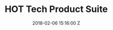 ---
title: HOT Tech Product Suite
date: 2018-02-06 15:16:00 Z
position: 4
Block 0:
  Header: What is OpenStreetMap
  Text: "We develop open-source products, to address ecosystem gaps in the use of geospatial technology in humanitarian projects."
  Image: "https://cdn.hotosm.org/website/Ramani+Huria+TZ+2-5d464a.jpg"
tasking-manager:
  Header: Tasking Manager
  Text: The HOT Tasking Manager is a mapping tool designed and built for the Humanitarian OpenStreetMap Team’s collaborative mapping process in OpenStreetMap. Contribute to OSM collaboratively with the global open mapping community using the Tasking Manager.
  Image: https://cdn.hotosm.org/website/blog-post-1-image-2+(1).jpg
  Tools:
  - Name: Learn More
    URL: https://tasks.hotosm.org/
Fair:
  Header: fAIr
  Text: fAIr is an open AI-assisted mapping service developed by the Humanitarian OpenStreetMap Team (HOT) that aims to improve the efficiency and accuracy of mapping efforts for humanitarian purposes.
  Image: "https://www.hotosm.org/uploads/fair-demo.png"
  Tools:
  - Name: Learn More
    URL: https://fair-dev.hotosm.org/
Export-tool:
  Header: HOT Export Tools
  Text: The HOT Export Tool is an open service that creates customized extracts of up-to-date OSM data in various file formats, such as ESRI shapefiles (.shapefile), google KML (.kml), GeoPackage (.gpkg) dan MBTiles (.mbtiles).
  Image: https://cdn.hotosm.org/website/Export+Tool+Blog+2.png
  Tools:
  - Name: Learn More
    URL: https://export.hotosm.org/en/v3/
Oam:
  Header: Open Aerial Map (OAM)
  Text: OpenAerialMap is an open service to provide access to a commons of openly licensed imagery and map layer services. Download or contribute imagery to the growing commons of openly licensed imagery.
  Image: "https://s3.amazonaws.com/hotwww/files/old/Screen%20Shot%202015-07-24%20at%2000.13.20.png"
  Tools:
  - Name: Learn More
    URL: https://openaerialmap.org/
Fmtm:
  Header: Field Mapping Tasking Manager (FMTM)
  Text: The FMTM is a standalone mobile and web application that works using OpenDataKit (ODK), a powerful data collection platform that leverages commonly-available mobile Android devices to enable people to input information including geospatial data in the field.
  Image: https://cdn.hotosm.org/website/FMTM-Explanation.jpg
  Tools:
  - Name: Learn More
    URL: "/tech-suite/field-mapping-tasking-manager/"
layout: tech-suite
---